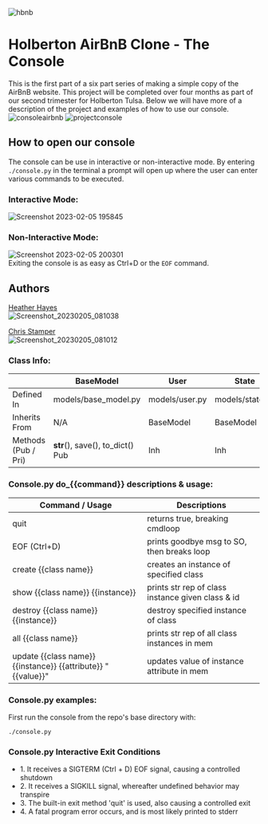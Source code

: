 ![hbnb](https://user-images.githubusercontent.com/107968573/216862342-3bd995bb-a40c-4fcd-a66b-d0473af89352.png)

# Holberton AirBnB Clone - The Console
This is the first part of a six part series of making a simple copy of the AirBnB website. This project will be completed over four months as part of our second trimester for Holberton Tulsa. Below we will have more of a description of the project and examples of how to use our console.
![consoleairbnb](https://user-images.githubusercontent.com/107968573/216862622-98157f58-fed6-49ad-8ca9-d475dd3d2483.png)
![projectconsole](https://user-images.githubusercontent.com/107968573/216862867-53d9fc30-ba3a-4380-ae28-873428023d80.png)

## How to open our console
The console can be use in interactive or non-interactive mode. 
By entering `./console.py` in the terminal a prompt will open up where the user can enter various commands to be executed. 
### Interactive Mode:
![Screenshot 2023-02-05 195845](https://user-images.githubusercontent.com/107968573/216865079-bae04d78-5162-496e-be7d-9f55719873ff.png)
### Non-Interactive Mode:
![Screenshot 2023-02-05 200301](https://user-images.githubusercontent.com/107968573/216865604-01de94ad-1c7c-4e6c-ac06-caef81c48166.png)<br />
Exiting the console is as easy as Ctrl+D or the `EOF` command.

## Authors
[Heather Hayes](https://github.com/hayes28)<br />
![Screenshot_20230205_081038](https://user-images.githubusercontent.com/107968573/216867015-7086ad53-2d97-4739-95d4-494cef5288f2.png)

[Chris Stamper](https://github.com/ZeroDayPoke)<br />
![Screenshot_20230205_081012](https://user-images.githubusercontent.com/107968573/216867070-beffb327-9caa-448f-8a25-b41b889e8a6d.png)

<h3>Class Info:</h3>
<p>

|            | BaseModel | User | State | City | Place | Review | Amenity | FileStorage |
| ---------- | --------- | ---- | ----- | ---- | ----- | ------ | ------- | ----------- |
| Defined In | models/base_model.py | models/user.py | models/state.py | models/city.py | models/place.py | models/review.py | models/amenity.py | models/engine/file_storage.py |
| Inherits From | N/A | BaseModel | BaseModel | BaseModel | BaseModel | BaseModel | BaseModel | N/A |
| Methods (Pub / Pri) | __str__(), save(), to_dict() Pub | Inh | Inh | Inh | Inh | Inh | Inh | all(), new(obj), save(), reload() Pub |

</p>

<h3>Console.py do_{{command}} descriptions & usage:</h3>
<p>

| **Command / Usage**                                     | **Descriptions**                                  |
| ------------------------------------------------------- | ------------------------------------------------- |
| quit                                                    | returns true, breaking cmdloop                    |
| EOF (Ctrl+D)                                            | prints goodbye msg to SO, then breaks loop        |
| create {{class name}}                                   | creates an instance of specified class            |
| show {{class name}} {{instance}}                        | prints str rep of class instance given class & id |
| destroy {{class name}} {{instance}}                     | destroy specified instance of class               |
| all {{class name}}                                      | prints str rep of all class instances in mem      |
| update {{class name}} {{instance}} {{attribute}} "{{value}}" | updates value of instance attribute in mem        |

</p>
<h3>Console.py examples:</h3>
<p>

First run the console from the repo's base directory with:
```
./console.py
```

</p>

<h3>Console.py Interactive Exit Conditions</h3>
<ul>
<li>1. It receives a SIGTERM (Ctrl + D) EOF signal, causing a controlled shutdown</li>
<li>2. It receives a SIGKILL signal, whereafter undefined behavior may transpire</li>
<li>3. The built-in exit method 'quit' is used, also causing a controlled exit</li>
<li>4. A fatal program error occurs, and is most likely printed to stderr</li>
</ul>

